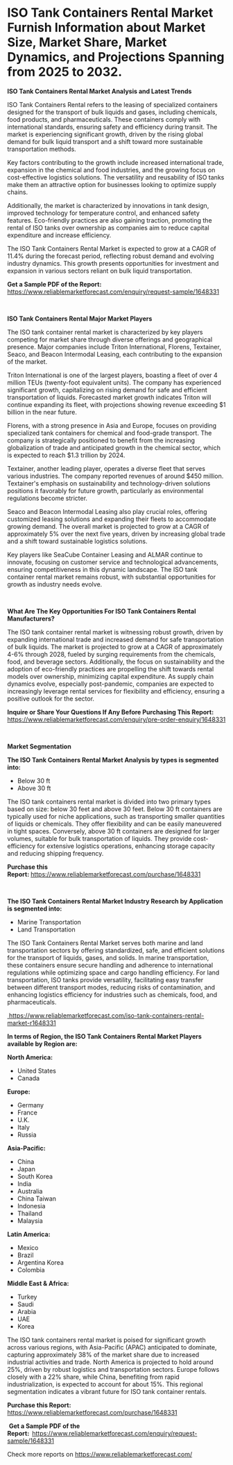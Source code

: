 <p><h1>ISO Tank Containers Rental Market Furnish Information about Market Size, Market Share, Market Dynamics, and Projections Spanning from 2025 to 2032.</h1></p><p><strong>ISO Tank Containers Rental Market Analysis and Latest Trends</strong></p>
<p><p>ISO Tank Containers Rental refers to the leasing of specialized containers designed for the transport of bulk liquids and gases, including chemicals, food products, and pharmaceuticals. These containers comply with international standards, ensuring safety and efficiency during transit. The market is experiencing significant growth, driven by the rising global demand for bulk liquid transport and a shift toward more sustainable transportation methods.</p><p>Key factors contributing to the growth include increased international trade, expansion in the chemical and food industries, and the growing focus on cost-effective logistics solutions. The versatility and reusability of ISO tanks make them an attractive option for businesses looking to optimize supply chains.</p><p>Additionally, the market is characterized by innovations in tank design, improved technology for temperature control, and enhanced safety features. Eco-friendly practices are also gaining traction, promoting the rental of ISO tanks over ownership as companies aim to reduce capital expenditure and increase efficiency.</p><p>The ISO Tank Containers Rental Market is expected to grow at a CAGR of 11.4% during the forecast period, reflecting robust demand and evolving industry dynamics. This growth presents opportunities for investment and expansion in various sectors reliant on bulk liquid transportation.</p></p>
<p><strong>Get a Sample PDF of the Report:&nbsp;</strong> <a href="https://www.reliablemarketforecast.com/enquiry/request-sample/1648331?utm_campaign=3197&utm_medium=2&utm_source=Github&utm_content=ia&utm_term=25032025&utm_id=iso-tank-containers-rental">https://www.reliablemarketforecast.com/enquiry/request-sample/1648331</a></p>
<p>&nbsp;</p>
<p><strong>ISO Tank Containers Rental Major Market Players</strong></p>
<p><p>The ISO tank container rental market is characterized by key players competing for market share through diverse offerings and geographical presence. Major companies include Triton International, Florens, Textainer, Seaco, and Beacon Intermodal Leasing, each contributing to the expansion of the market.</p><p>Triton International is one of the largest players, boasting a fleet of over 4 million TEUs (twenty-foot equivalent units). The company has experienced significant growth, capitalizing on rising demand for safe and efficient transportation of liquids. Forecasted market growth indicates Triton will continue expanding its fleet, with projections showing revenue exceeding $1 billion in the near future.</p><p>Florens, with a strong presence in Asia and Europe, focuses on providing specialized tank containers for chemical and food-grade transport. The company is strategically positioned to benefit from the increasing globalization of trade and anticipated growth in the chemical sector, which is expected to reach $1.3 trillion by 2024.</p><p>Textainer, another leading player, operates a diverse fleet that serves various industries. The company reported revenues of around $450 million. Textainer's emphasis on sustainability and technology-driven solutions positions it favorably for future growth, particularly as environmental regulations become stricter.</p><p>Seaco and Beacon Intermodal Leasing also play crucial roles, offering customized leasing solutions and expanding their fleets to accommodate growing demand. The overall market is projected to grow at a CAGR of approximately 5% over the next five years, driven by increasing global trade and a shift toward sustainable logistics solutions.</p><p>Key players like SeaCube Container Leasing and ALMAR continue to innovate, focusing on customer service and technological advancements, ensuring competitiveness in this dynamic landscape. The ISO tank container rental market remains robust, with substantial opportunities for growth as industry needs evolve.</p></p>
<p>&nbsp;</p>
<p><strong>What Are The Key Opportunities For ISO Tank Containers Rental Manufacturers?</strong></p>
<p><p>The ISO tank container rental market is witnessing robust growth, driven by expanding international trade and increased demand for safe transportation of bulk liquids. The market is projected to grow at a CAGR of approximately 4-6% through 2028, fueled by surging requirements from the chemicals, food, and beverage sectors. Additionally, the focus on sustainability and the adoption of eco-friendly practices are propelling the shift towards rental models over ownership, minimizing capital expenditure. As supply chain dynamics evolve, especially post-pandemic, companies are expected to increasingly leverage rental services for flexibility and efficiency, ensuring a positive outlook for the sector.</p></p>
<p><strong>Inquire or Share Your Questions If Any Before Purchasing This Report:</strong> <a href="https://www.reliablemarketforecast.com/enquiry/pre-order-enquiry/1648331?utm_campaign=3197&utm_medium=2&utm_source=Github&utm_content=ia&utm_term=25032025&utm_id=iso-tank-containers-rental">https://www.reliablemarketforecast.com/enquiry/pre-order-enquiry/1648331</a></p>
<p>&nbsp;</p>
<p><strong>Market Segmentation</strong></p>
<p><strong>The ISO Tank Containers Rental Market Analysis by types is segmented into:</strong></p>
<p><ul><li>Below 30 ft</li><li>Above 30 ft</li></ul></p>
<p><p>The ISO tank containers rental market is divided into two primary types based on size: below 30 feet and above 30 feet. Below 30 ft containers are typically used for niche applications, such as transporting smaller quantities of liquids or chemicals. They offer flexibility and can be easily maneuvered in tight spaces. Conversely, above 30 ft containers are designed for larger volumes, suitable for bulk transportation of liquids. They provide cost-efficiency for extensive logistics operations, enhancing storage capacity and reducing shipping frequency.</p></p>
<p><strong>Purchase this Report:&nbsp;</strong><a href="https://www.reliablemarketforecast.com/purchase/1648331?utm_campaign=3197&utm_medium=2&utm_source=Github&utm_content=ia&utm_term=25032025&utm_id=iso-tank-containers-rental">https://www.reliablemarketforecast.com/purchase/1648331</a></p>
<p>&nbsp;</p>
<p><strong>The ISO Tank Containers Rental Market Industry Research by Application is segmented into:</strong></p>
<p><ul><li>Marine Transportation</li><li>Land Transportation</li></ul></p>
<p><p>The ISO Tank Containers Rental Market serves both marine and land transportation sectors by offering standardized, safe, and efficient solutions for the transport of liquids, gases, and solids. In marine transportation, these containers ensure secure handling and adherence to international regulations while optimizing space and cargo handling efficiency. For land transportation, ISO tanks provide versatility, facilitating easy transfer between different transport modes, reducing risks of contamination, and enhancing logistics efficiency for industries such as chemicals, food, and pharmaceuticals.</p></p>
<p><a href="https://www.reliablemarketforecast.com/iso-tank-containers-rental-market-r1648331?utm_campaign=3197&utm_medium=2&utm_source=Github&utm_content=ia&utm_term=25032025&utm_id=iso-tank-containers-rental">&nbsp;https://www.reliablemarketforecast.com/iso-tank-containers-rental-market-r1648331</a></p>
<p><strong>In terms of Region, the ISO Tank Containers Rental Market Players available by Region are:</strong></p>
<p>
    <p> <strong> North America: </strong>
        <ul>
            <li>United States</li>
            <li>Canada</li>
        </ul>
        </p> 
    <p> <strong> Europe: </strong>
        <ul>
            <li>Germany</li>
            <li>France</li>
            <li>U.K.</li>
            <li>Italy</li>
            <li>Russia</li>
        </ul>
        </p> 
    <p> <strong> Asia-Pacific: </strong>
        <ul>
            <li>China</li>
            <li>Japan</li>
            <li>South Korea</li>
            <li>India</li>
            <li>Australia</li>
            <li>China Taiwan</li>
            <li>Indonesia</li>
            <li>Thailand</li>
            <li>Malaysia</li>
        </ul>
        </p> 
    <p> <strong> Latin America: </strong>
        <ul>
            <li>Mexico</li>
            <li>Brazil</li>
            <li>Argentina Korea</li>
            <li>Colombia</li>
        </ul>
        </p> 
    <p> <strong> Middle East & Africa: </strong>
        <ul>
            <li>Turkey</li>
            <li>Saudi</li>
            <li>Arabia</li>
            <li>UAE</li>
            <li>Korea</li>
        </ul>
    </p>
    </p>
<p><p>The ISO tank containers rental market is poised for significant growth across various regions, with Asia-Pacific (APAC) anticipated to dominate, capturing approximately 38% of the market share due to increased industrial activities and trade. North America is projected to hold around 25%, driven by robust logistics and transportation sectors. Europe follows closely with a 22% share, while China, benefiting from rapid industrialization, is expected to account for about 15%. This regional segmentation indicates a vibrant future for ISO tank container rentals.</p></p>
<p><strong>Purchase this Report: </strong><a href="https://www.reliablemarketforecast.com/purchase/1648331?utm_campaign=3197&utm_medium=2&utm_source=Github&utm_content=ia&utm_term=25032025&utm_id=iso-tank-containers-rental">https://www.reliablemarketforecast.com/purchase/1648331</a></p>
<p>&nbsp;<strong>Get a Sample PDF of the Report:&nbsp;&nbsp;</strong><a href="https://www.reliablemarketforecast.com/enquiry/request-sample/1648331?utm_campaign=3197&utm_medium=2&utm_source=Github&utm_content=ia&utm_term=25032025&utm_id=iso-tank-containers-rental">https://www.reliablemarketforecast.com/enquiry/request-sample/1648331</a></p>
<p><strong></strong></p>
<p>Check more reports on <a href="https://www.reliablemarketforecast.com/?utm_campaign=3197&utm_medium=2&utm_source=Github&utm_content=ia&utm_term=25032025&utm_id=iso-tank-containers-rental">https://www.reliablemarketforecast.com/</a></p>
